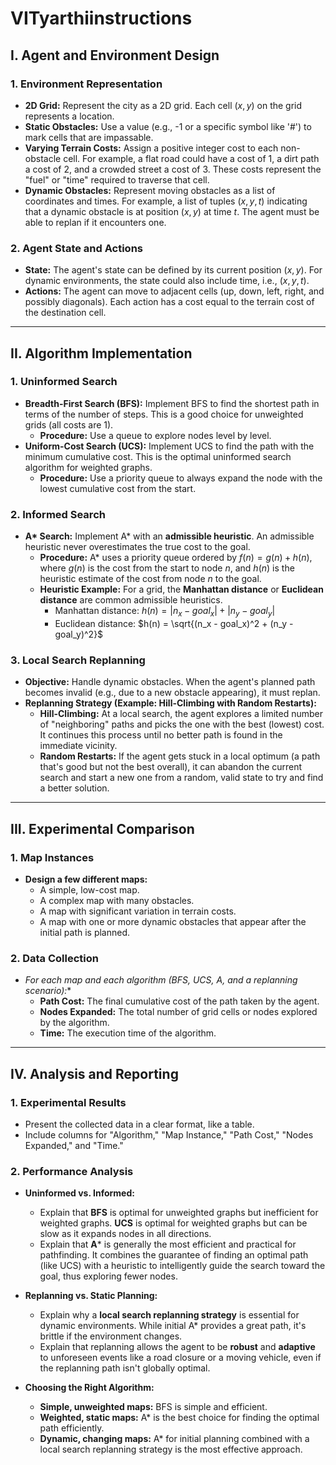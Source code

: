 # VITyarthiinstructions
## I. Agent and Environment Design

### 1. Environment Representation
* **2D Grid:** Represent the city as a 2D grid. Each cell $(x, y)$ on the grid represents a location.
* **Static Obstacles:** Use a value (e.g., -1 or a specific symbol like '#') to mark cells that are impassable.
* **Varying Terrain Costs:** Assign a positive integer cost to each non-obstacle cell. For example, a flat road could have a cost of 1, a dirt path a cost of 2, and a crowded street a cost of 3. These costs represent the "fuel" or "time" required to traverse that cell.
* **Dynamic Obstacles:** Represent moving obstacles as a list of coordinates and times. For example, a list of tuples $(x, y, t)$ indicating that a dynamic obstacle is at position $(x, y)$ at time $t$. The agent must be able to replan if it encounters one.

### 2. Agent State and Actions
* **State:** The agent's state can be defined by its current position $(x, y)$. For dynamic environments, the state could also include time, i.e., $(x, y, t)$.
* **Actions:** The agent can move to adjacent cells (up, down, left, right, and possibly diagonals). Each action has a cost equal to the terrain cost of the destination cell.

---

## II. Algorithm Implementation

### 1. Uninformed Search
* **Breadth-First Search (BFS):** Implement BFS to find the shortest path in terms of the number of steps. This is a good choice for unweighted grids (all costs are 1).
    * **Procedure:** Use a queue to explore nodes level by level.
* **Uniform-Cost Search (UCS):** Implement UCS to find the path with the minimum cumulative cost. This is the optimal uninformed search algorithm for weighted graphs.
    * **Procedure:** Use a priority queue to always expand the node with the lowest cumulative cost from the start.

### 2. Informed Search
* **A\* Search:** Implement A* with an **admissible heuristic**. An admissible heuristic never overestimates the true cost to the goal.
    * **Procedure:** A* uses a priority queue ordered by $f(n) = g(n) + h(n)$, where $g(n)$ is the cost from the start to node $n$, and $h(n)$ is the heuristic estimate of the cost from node $n$ to the goal.
    * **Heuristic Example:** For a grid, the **Manhattan distance** or **Euclidean distance** are common admissible heuristics.
        * Manhattan distance: $h(n) = |n_x - goal_x| + |n_y - goal_y|$
        * Euclidean distance: $h(n) = \sqrt{(n_x - goal_x)^2 + (n_y - goal_y)^2}$

### 3. Local Search Replanning
* **Objective:** Handle dynamic obstacles. When the agent's planned path becomes invalid (e.g., due to a new obstacle appearing), it must replan.
* **Replanning Strategy (Example: Hill-Climbing with Random Restarts):**
    * **Hill-Climbing:** At a local search, the agent explores a limited number of "neighboring" paths and picks the one with the best (lowest) cost. It continues this process until no better path is found in the immediate vicinity.
    * **Random Restarts:** If the agent gets stuck in a local optimum (a path that's good but not the best overall), it can abandon the current search and start a new one from a random, valid state to try and find a better solution.

---

## III. Experimental Comparison

### 1. Map Instances
* **Design a few different maps:**
    * A simple, low-cost map.
    * A complex map with many obstacles.
    * A map with significant variation in terrain costs.
    * A map with one or more dynamic obstacles that appear after the initial path is planned.

### 2. Data Collection
* **For each map and each algorithm (BFS, UCS, A*, and a replanning scenario):**
    * **Path Cost:** The final cumulative cost of the path taken by the agent.
    * **Nodes Expanded:** The total number of grid cells or nodes explored by the algorithm.
    * **Time:** The execution time of the algorithm.

---

## IV. Analysis and Reporting

### 1. Experimental Results
* Present the collected data in a clear format, like a table.
* Include columns for "Algorithm," "Map Instance," "Path Cost," "Nodes Expanded," and "Time."

### 2. Performance Analysis
* **Uninformed vs. Informed:**
    * Explain that **BFS** is optimal for unweighted graphs but inefficient for weighted graphs. **UCS** is optimal for weighted graphs but can be slow as it expands nodes in all directions.
    * Explain that **A*** is generally the most efficient and practical for pathfinding. It combines the guarantee of finding an optimal path (like UCS) with a heuristic to intelligently guide the search toward the goal, thus exploring fewer nodes.

* **Replanning vs. Static Planning:**
    * Explain why a **local search replanning strategy** is essential for dynamic environments. While initial A* provides a great path, it's brittle if the environment changes.
    * Explain that replanning allows the agent to be **robust** and **adaptive** to unforeseen events like a road closure or a moving vehicle, even if the replanning path isn't globally optimal.

* **Choosing the Right Algorithm:**
    * **Simple, unweighted maps:** BFS is simple and efficient.
    * **Weighted, static maps:** A* is the best choice for finding the optimal path efficiently.
    * **Dynamic, changing maps:** A* for initial planning combined with a local search replanning strategy is the most effective approach.
